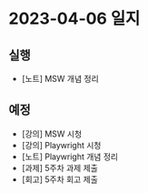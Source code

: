 # 2023-04-06 일지

## 실행

- [노트] MSW 개념 정리

## 예정

- [강의] MSW 시청
- [강의] Playwright 시청
- [노트] Playwright 개념 정리
- [과제] 5주차 과제 제출
- [회고] 5주차 회고 제출
